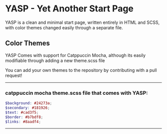 # YASP - Yet Another Start Page

YASP is a clean and minimal start page, written entirely in HTML and SCSS, with color themes changed easily through a separate file.

## Color Themes

YASP Comes with support for Catppuccin Mocha, although its easily modifiable through adding a new theme.scss file

You can add your own themes to the repository by contributing with a pull request!

---
### catppuccin mocha theme.scss file that comes with YASP: 
```scss
$background: #24273a;
$secondary: #181926;
$text: #cad3f5;
$border: #b7bdf8;
$links: #8aadf4;
```
---